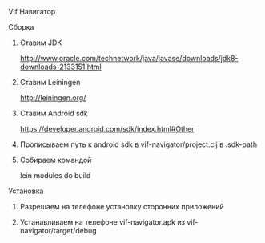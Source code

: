 Vif Навигатор

Сборка

1. Ставим JDK

    http://www.oracle.com/technetwork/java/javase/downloads/jdk8-downloads-2133151.html
    
2. Ставим Leiningen

    http://leiningen.org/
    
3. Ставим Android sdk

    https://developer.android.com/sdk/index.html#Other
    
4. Прописываем путь к android sdk в vif-navigator/project.clj в :sdk-path

5. Собираем командой

    lein modules do build

Установка

1. Разрешаем на телефоне установку сторонних приложений

2. Устанавливаем на телефоне vif-navigator.apk из vif-navigator/target/debug

